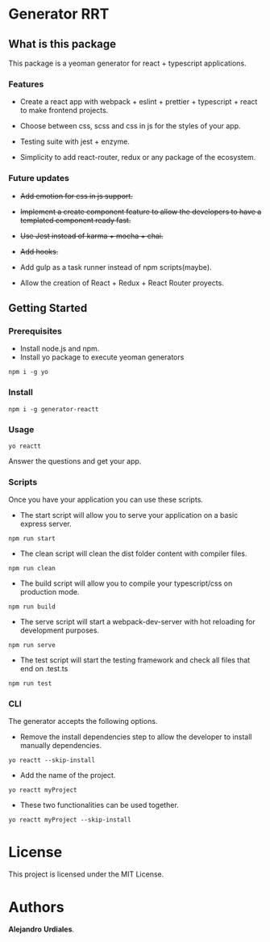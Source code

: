 # Generator RRT

## What is this package

This package is a yeoman generator for react + typescript applications.

### Features

- Create a react app with webpack + eslint + prettier + typescript + react to make frontend projects.

- Choose between css, scss and css in js for the styles of your app.

- Testing suite with jest + enzyme.

- Simplicity to add react-router, redux or any package of the ecosystem.

### Future updates

- ~~Add emotion for css in js support.~~

- ~~Implement a create component feature to allow the developers to have a templated component ready fast.~~

- ~~Use Jest instead of karma + mocha + chai.~~

- ~~Add hooks.~~

- Add gulp as a task runner instead of npm scripts(maybe).

- Allow the creation of React + Redux + React Router proyects.

## Getting Started

### Prerequisites

- Install node.js and npm.
- Install yo package to execute yeoman generators

```
npm i -g yo
```

### Install

```
npm i -g generator-reactt
```

### Usage

```
yo reactt
```

Answer the questions and get your app.

### Scripts

Once you have your application you can use these scripts.

- The start script will allow you to serve your application on a basic express server.

```
npm run start
```

- The clean script will clean the dist folder content with compiler files.

```
npm run clean
```

- The build script will allow you to compile your typescript/css on production mode.

```
npm run build
```

- The serve script will start a webpack-dev-server with hot reloading for development purposes.

```
npm run serve
```

- The test script will start the testing framework and check all files that end on .test.ts

```
npm run test
```

### CLI

The generator accepts the following options.

- Remove the install dependencies step to allow the developer to install manually dependencies.

```
yo reactt --skip-install
```

- Add the name of the project.

```
yo reactt myProject
```

- These two functionalities can be used together.

```
yo reactt myProject --skip-install
```

# License

This project is licensed under the MIT License.

# Authors

**Alejandro** **Urdiales**.
